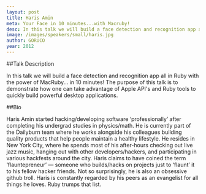 ```yaml
---
layout: post
title: Haris Amin
meta: Your Face in 10 minutes...with Macruby!
desc: In this talk we will build a face detection and recognition app all in Ruby with the power of MacRuby... in 10 minutes! The purpose of this talk is to demonstrate how one can take advantage of Apple API's and Ruby tools to quickly build powerful desktop applications.
image: /images/speakers/small/haris.jpg
author: GORUCO
year: 2012
---
```


##Talk Description

In this talk we will build a face detection and recognition app all in Ruby with the power of MacRuby... in 10 minutes! The purpose of this talk is to demonstrate how one can take advantage of Apple API's and Ruby tools to quickly build powerful desktop applications.

##Bio

Haris Amin started hacking/developing software ‘professionally’ after completing his undergrad studies in physics/math. He is currently part of the Dailyburn team where he works alongside his colleagues building quality products that help people maintain a healthy lifestyle. He resides in New York City, where he spends most of his after-hours checking out live jazz music, hanging out with other developers/hackers, and participating in various hackfests around the city. Haris claims to have coined the term ‘flauntepreneur’ — someone who builds/hacks on projects just to ‘flaunt’ it to his fellow hacker friends. Not so surprisingly, he is also an obsessive github troll. Haris is constantly regarded by his peers as an evangelist for all things he loves. Ruby trumps that list.